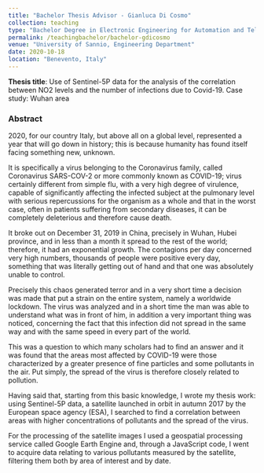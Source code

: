 ```yaml
---
title: "Bachelor Thesis Advisor - Gianluca Di Cosmo"
collection: teaching
type: "Bachelor Degree in Electronic Engineering for Automation and Telecommunications"
permalink: /teachingbachelor/bachelor-gdicosmo
venue: "University of Sannio, Engineering Department"
date: 2020-10-18
location: "Benevento, Italy"
---
```


**Thesis title**: Use of Sentinel-5P data for the analysis of the correlation between NO2 levels and the number of infections due to Covid-19. Case study: Wuhan area

### Abstract

2020, for our country Italy, but above all on a global level, represented a year that will go down in history; this is because humanity has found itself facing something new, unknown.

It is specifically a virus belonging to the Coronavirus family, called Coronavirus SARS-COV-2 or more commonly known as COVID-19; virus certainly different from simple flu, with a very high degree of virulence, capable of significantly affecting the infected subject at the pulmonary level with serious repercussions for the organism as a whole and that in the worst case, often in patients suffering from secondary diseases, it can be completely deleterious and therefore cause death.

It broke out on December 31, 2019 in China, precisely in Wuhan, Hubei province, and in less than a month it spread to the rest of the world; therefore, it had an exponential growth. The contagions per day concerned very high numbers, thousands of people were positive every day, something that was literally getting out of hand and that one was absolutely unable to control.

Precisely this chaos generated terror and in a very short time a decision was made that put a strain on the entire system, namely a worldwide lockdown. The virus was analyzed and in a short time the man was able to understand what was in front of him, in addition a very important thing was noticed, concerning the fact that this infection did not spread in the same way and with the same speed in every part of the world.

This was a question to which many scholars had to find an answer and it was found that the areas most affected by COVID-19 were those characterized by a greater presence of fine particles and some pollutants in the air. Put simply, the spread of the virus is therefore closely related to pollution.

Having said that, starting from this basic knowledge, I wrote my thesis work: using Sentinel-5P data, a satellite launched in orbit in autumn 2017 by the European space agency (ESA), I searched to find a correlation between areas with higher concentrations of pollutants and the spread of the virus.

For the processing of the satellite images I used a geospatial processing service called Google Earth Engine and, through a JavaScript code, I went to acquire data relating to various pollutants measured by the satellite, filtering them both by area of ​​interest and by date.